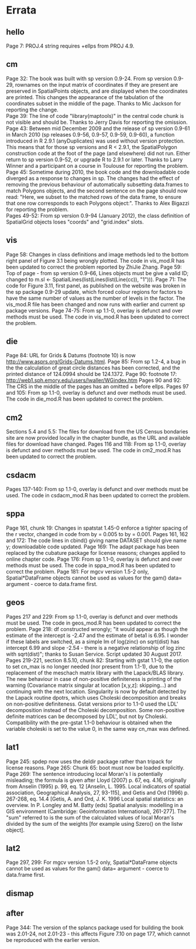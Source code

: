 # Errata
## hello
Page 7: PROJ.4 string requires +ellps from PROJ 4.9.
## cm
Page 32: The book was built with sp version 0.9-24. From sp version 0.9-29,
rownames on the input matrix of coordinates if they are present are preserved
in SpatialPoints objects, and are displayed when the coordinates are printed.
This changes the appearance of the tabulation of the coordinates subset in
the middle of the page. Thanks to Mic Jackson for reporting the change.
<br>
Page 39: The line of code "library(maptools)" in the central code chunk is not
visible and should be. Thanks to Jerry Davis for reporting the omission.
<br>
Page 43: Between mid December 2009 and the release of sp version 0.9-61 in
March 2010 (sp releases 0.9-56, 0.9-57, 0.9-59, 0.9-60), a function
introduced in R 2.9.1 (anyDuplicates) was used without version protection.
This means that for those sp versions and R < 2.9.1, the SpatialPolygon
construction code at the foot of the page (and elsewhere) did not run. Either
return to sp version 0.9-52, or upgrade R to 2.9.1 or later. Thanks to 
Larry Winner and a participant on a course in Toulouse for reporting the
problem.
<br>
Page 45: Sometime during 2010, the book code and the downloadable code diverged as a response to changes in sp. The changes had the effect of removing the previous behaviour of automatically subsetting data.frames to match Polygons objects, and the second sentence on the page should now read: "Here, we subset to the matched rows of the data frame, to ensure that one row corresponds to each Polygons object:". Thanks to Alex Bigazzi for reporting the problem.
<br>
Pages 49-52: From sp version 0.9-94 (January 2012), the class definition of SpatialGrid objects loses "coords" and "grid.index" slots.
## vis
Page 58: Changes in class definitions and image methods led to the bottom right panel of Figure 3.1 being wrongly plotted. The code in vis\_mod.R has been updated to correct the problem reported by ZhiJie Zhang.
Page 59: Top of page - from sp version 0.9-66, Lines objects must be give a
valid ID; changed to m.sl <- SpatialLines(list(Lines(list(Line(cc)), "1"))).
Page 71: The code for Figure 3.11, first panel, as published on the website was broken in the sp package 0.9-29 update, which forced colour regions for factors to have the same number of values as the number of levels in the factor. The vis\_mod.R file has been changed and now runs with earlier and current sp package versions.
Page 74-75: From sp 1.1-0, overlay is defunct and over methods must be used. The code in vis\_mod.R has been updated to correct the problem.
## die
Page 84: URL for Grids & Datums (footnote 10) is now http://www.asprs.org/Grids-Datums.html.
Page 85: From sp 1.2-4, a bug in the the calculation of great circle distances has been corrected, and the printed distance of 124.0994 should be 124.1372.
Page 90: footnote 17: http://web1.sph.emory.edu/users/lwaller/WGindex.htm
Pages 90 and 92: The CRS in the middle of the pages has an omitted + before ellps.
Pages 97 and 105: From sp 1.1-0, overlay is defunct and over methods must be used. The code in die\_mod.R has been updated to correct the problem.
## cm2
Sections 5.4 and 5.5: The files for download from the US Census bondaries site
are now provided locally in the chapter bundle, as the URL and available files
for download have changed.
Pages 116 and 118: From sp 1.1-0, overlay is defunct and over methods must be used. The code in cm2\_mod.R has been updated to correct the problem.
## csdacm
Pages 137-140: From sp 1.1-0, overlay is defunct and over methods must be used. The code in csdacm\_mod.R has been updated to correct the problem.
## sppa
Page 161, chunk 19: Changes in spatstat 1.45-0 enforce a tighter spacing of the r vector, changed in code from by = 0.005 to by = 0.001. Pages 161, 162 and 172: The code lines in cbind() giving name DATASET should give name y; downloadable code updated. Page 169: The adapt package has been replaced by the cubature package for license reasons; changes applied to online chapter code. Page 176: From sp 1.1-0, overlay is defunct and over methods must be used. The code in sppa\_mod.R has been updated to correct the problem. Page 181: For mgcv version 1.5-2 only, Spatial\*DataFrame objects cannot be used as values for the gam() data= argument - coerce to data.frame first.
## geos
Pages 217 and 229: From sp 1.1-0, overlay is defunct and over methods must be used. The code in geos\_mod.R has been updated to correct the problem.
Page 218: df constructed wrongly; "it would appear as though the estimate of the intercept is -2.47 and the estimate of beta1 is 6.95.  I wonder if these labels are switched, as a simple lm of log(zinc) on sqrt(dist) has intercept 6.99 and slope -2.54 - there is a negative relationship of log zinc with sqrt(dist)"; thanks to Susan Service. Script updated 30 August 2017.
Pages 219-221, section 8.5.10, chunk 82: Starting with gstat 1.1-0, the option to set cn\_max is no longer needed (nor present from 1.1-1), due to the replacement of the meschach matrix library with the Lapack/BLAS library. The new behaviour in case of non-positive definiteness is printing of the warning (Covariance matrix singular at location [x,y,z]: skipping...) and continuing with the next location. Singularity is now by default detected by the Lapack routine dpotrs, which uses Choleski decomposition and breaks on non-positive definiteness. Gstat versions prior to 1.1-0 used the LDL' decomposition instead of the Choleski decomposition. Some non-positive definite matrices can be decomposed by LDL', but not by Choleski. Compatibility with the pre-gstat 1.1-0 behaviour is obtained when the variable choleski is set to the value 0, in the same way cn\_max was defined.

## lat1
Page 245: spdep now uses the deldir package rather than tripack for license reasons.
Page 265: Chunk 65: boot must now be loaded explicitly.
Page 269: The sentence introducing local Moran's I is potentially misleading; the formula is given after Lloyd (2007) p. 67, eq. 4.16, originally from Anselin (1995) p. 99, eq. 12 [Anselin, L. 1995. Local indicators of spatial association, Geographical Analysis, 27, 93-115], and Getis and Ord (1996) p. 267-268, eq. 14.4 [Getis, A. and Ord, J. K. 1996 Local spatial statistics: an overview. In P. Longley and M. Batty (eds) Spatial analysis: modelling in a GIS environment (Cambridge: Geoinformation International), 261-277]. The "sum" referred to is the sum of the calculated values of local Moran's divided by the sum of the weights [for example using Szero() on the listw object].
## lat2
Page 297, 299: For mgcv version 1.5-2 only, Spatial\*DataFrame objects cannot be used as values for the gam() data= argument - coerce to data.frame first.

## dismap
## after
Page 344: The version of the splancs package used for building the book was 2.01-24, not 2.01-23 - this affects Figure 7.10 on page 177, which cannot be reproduced with the earlier version.

